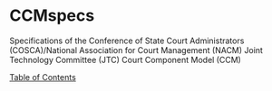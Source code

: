 # CCMspecs
Specifications of the Conference of State Court Administrators (COSCA)/National Association for Court Management (NACM) Joint Technology Committee (JTC) Court Component Model (CCM)

[Table of Contents](index.html)
